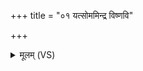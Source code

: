 +++
title = "०१ यत्सोममिन्द्र विष्णवि"

+++
<details><summary>मूलम् (VS)</summary>

यत्सोम॑मिन्द्र॒ विष्ण॑वि॒ यद्वा॑ घ त्रि॒त आ॒प्त्ये।  
यद्वा॑ म॒रुत्सु॒ मन्द॑से॒ समिन्दु॑भिः ॥
</details>